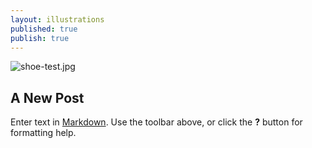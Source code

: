```yaml
---
layout: illustrations
published: true
publish: true
---
```

![shoe-test.jpg]({{site.baseurl}}/assets/images/shoe-test.jpg)

## A New Post

Enter text in [Markdown](http://daringfireball.net/projects/markdown/). Use the toolbar above, or click the **?** button for formatting help.
